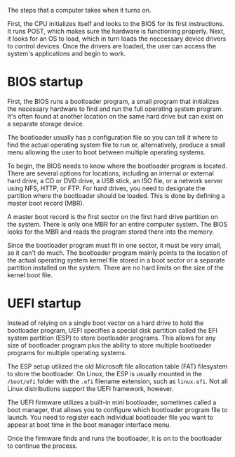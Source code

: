 The steps that a computer takes when it turns on.

First, the CPU initializes itself and looks to the BIOS for its first instructions. It runs POST, which makes sure the hardware is functioning properly. Next, it looks for an OS to load, which in turn loads the neccessary device drivers to control devices. Once the drivers are loaded, the user can access the system's applications and begin to work.

# BIOS startup
First, the BIOS runs a bootloader program, a small program that initializes the necessary hardware to find and run the full operating system program. It's often found at another location on the same hard drive but can exist on a separate storage device.

The bootloader usually has a configuration file so you can tell it where to find the actual operating system file to run or, alternatively, produce a small menu allowing the user to boot between multiple operating systems.

To begin, the BIOS needs to know where the bootloader program is located. There are several options for locations, including an internal or external hard drive, a CD or DVD drive, a USB stick, an ISO file, or a network server using NFS, HTTP, or FTP. For hard drives, you need to designate the partition where the bootloader should be loaded. This is done by defining a master boot record (MBR).

A master boot record is the first sector on the first hard drive partition on the system. There is only one MBR for an entire computer system. The BIOS looks for the MBR and reads the program stored there into the memory.

Since the bootloader program must fit in one sector, it must be very small, so it can't do much. The bootloader program mainly points to the location of the actual operating system kernel file stored in a boot sector or a separate partition installed on the system. There are no hard limits on the size of the kernel boot file.

# UEFI startup
Instead of relying on a single boot vector on a hard drive to hold the bootloader program, UEFI specifies a special disk partition called the EFI system partition (ESP) to store bootloader programs. This allows for any size of bootloader program plus the ability to store multiple bootloader programs for multiple operating systems.

The ESP setup utilized the old Microsoft file allocation table (FAT) filesystem to store the bootloader. On Linux, the ESP is usually mounted in the `/boot/efi` folder with the `.efi` filename extension, such as `linux.efi`. Not all Linux distributions support the UEFI framework, however.

The UEFI firmware utilizes a built-in mini bootloader, sometimes called a boot manager, that allows you to configure which bootloader program file to launch. You need to register each individual bootloader file you want to appear at boot time in the boot manager interface menu.

Once the firmware finds and runs the bootloader, it is on to the bootloader to continue the process.